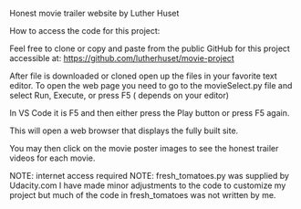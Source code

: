 Honest movie trailer website by Luther Huset

How to access the code for this project:

Feel free to clone or copy and paste from the public GitHub for this project accessible at: https://github.com/lutherhuset/movie-project

After file is downloaded or cloned open up the files in your favorite text editor. 
To open the web page you need to go to the movieSelect.py file and select Run, Execute, or press F5 ( depends on your editor)

In VS Code it is F5 and then either press the Play button or press F5 again.

This will open a web browser that displays the fully built site.

You may then click on the movie poster images to see the honest trailer videos for each movie.

NOTE: internet access required
NOTE: fresh_tomatoes.py was supplied by Udacity.com
I have made minor adjustments to the code to customize my project but much of the code in fresh_tomatoes was not written by me.